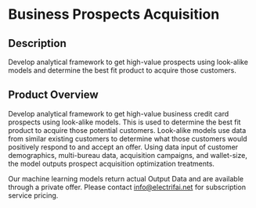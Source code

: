 # Business Prospects Acquisition

## Description
Develop analytical framework to get high-value prospects using look-alike models and determine the best fit product to acquire those customers.  

## Product Overview
Develop analytical framework to get high-value business credit card prospects using look-alike models. This is used to determine the best fit product to acquire those potential customers. Look-alike models use data from similar existing customers to determine what those customers would positively respond to and accept an offer. Using data input of customer demographics, multi-bureau data, acquisition campaigns, and wallet-size, the model outputs prospect acquisition optimization treatments.  

Our machine learning models return actual Output Data and are available through a private offer. Please contact info@electrifai.net for subscription service pricing.
